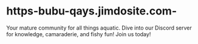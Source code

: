 # https-bubu-qays.jimdosite.com-
 Your mature community for all things aquatic. Dive into our Discord server for knowledge, camaraderie, and fishy fun! Join us today!
